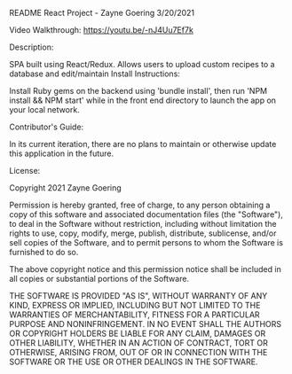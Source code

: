 README React Project - Zayne Goering 3/20/2021

Video Walkthrough:
https://youtu.be/-nJ4Uu7Ef7k

Description:

SPA built using React/Redux. Allows users to upload custom recipes to a database and edit/maintain 
Install Instructions:

Install Ruby gems on the backend using 'bundle install', then run 'NPM install && NPM start' while in the front end directory to launch the app on your local network.

Contributor's Guide:

In its current iteration, there are no plans to maintain or otherwise update this application in the future.

License:

Copyright 2021 Zayne Goering

Permission is hereby granted, free of charge, to any person obtaining a copy of this software and associated documentation files (the "Software"), to deal in the Software without restriction, including without limitation the rights to use, copy, modify, merge, publish, distribute, sublicense, and/or sell copies of the Software, and to permit persons to whom the Software is furnished to do so.

The above copyright notice and this permission notice shall be included in all copies or substantial portions of the Software.

THE SOFTWARE IS PROVIDED "AS IS", WITHOUT WARRANTY OF ANY KIND, EXPRESS OR IMPLIED, INCLUDING BUT NOT LIMITED TO THE WARRANTIES OF MERCHANTABILITY, FITNESS FOR A PARTICULAR PURPOSE AND NONINFRINGEMENT. IN NO EVENT SHALL THE AUTHORS OR COPYRIGHT HOLDERS BE LIABLE FOR ANY CLAIM, DAMAGES OR OTHER LIABILITY, WHETHER IN AN ACTION OF CONTRACT, TORT OR OTHERWISE, ARISING FROM, OUT OF OR IN CONNECTION WITH THE SOFTWARE OR THE USE OR OTHER DEALINGS IN THE SOFTWARE.
